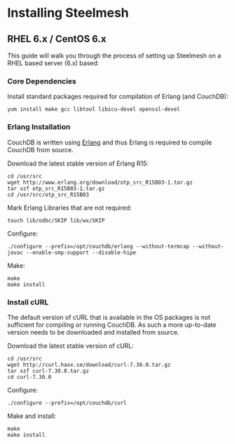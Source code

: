 # Installing Steelmesh

## RHEL 6.x / CentOS 6.x

This guide will walk you through the process of setting up Steelmesh on a RHEL based server (6.x) based:

### Core Dependencies

Install standard packages required for compilation of Erlang (and CouchDB):

```
yum install make gcc libtool libicu-devel openssl-devel
```

### Erlang Installation

CouchDB is written using [Erlang](http://www.erlang.org) and thus Erlang is required to compile CouchDB from source.

Download the latest stable version of Erlang R15:

```
cd /usr/src
wget http://www.erlang.org/download/otp_src_R15B03-1.tar.gz
tar xzf otp_src_R15B03-1.tar.gz
cd /usr/src/otp_src_R15B03
```

Mark Erlang Libraries that are not required:

```
touch lib/odbc/SKIP lib/wx/SKIP
```

Configure:

```
./configure --prefix=/opt/couchdb/erlang --without-termcap --without-javac --enable-smp-support --disable-hipe
```

Make:

```
make
make install
```

### Install cURL

The default version of cURL that is available in the OS packages is not sufficient for compiling or running CouchDB.  As such a more up-to-date version needs to be downloaded and installed from source.

Download the latest stable version of cURL:

```
cd /usr/src
wget http://curl.haxx.se/download/curl-7.30.0.tar.gz
tar xzf curl-7.30.0.tar.gz
cd curl-7.30.0
```

Configure:

```
./configure --prefix=/opt/couchdb/curl
```

Make and install:

```
make
make install
```
